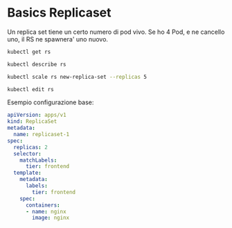 Basics Replicaset
=================

Un replica set tiene un certo numero di pod vivo.
Se ho 4 Pod, e ne cancello uno, il RS ne spawnera' uno nuovo.

```bash
kubectl get rs
```

```bash
kubectl describe rs
```

```bash
kubectl scale rs new-replica-set --replicas 5
```

```bash
kubectl edit rs
```

Esempio configurazione base:
```yaml
apiVersion: apps/v1
kind: ReplicaSet
metadata:
  name: replicaset-1
spec:
  replicas: 2
  selector:
    matchLabels:
      tier: frontend
  template:
    metadata:
      labels:
        tier: frontend
    spec:
      containers:
      - name: nginx
        image: nginx
```